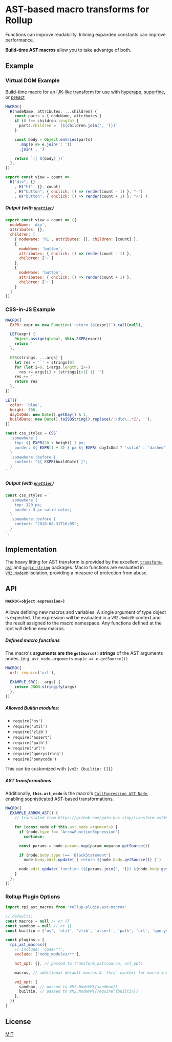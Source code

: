 # AST-based macro transforms for Rollup

Functions can improve readability.
Inlining expanded constants can improve performance.

**Build-time AST macros** allow you to take advantge of both.

## Example

### Virtual DOM Example
Build-time macro for an [IJK-like transform][ijk] for use with [hyperapp][], [superfine][], or [preact][]

```javascript
MACRO({
  H(nodeName, attributes, ...children) {
    const parts = { nodeName, attributes }
    if (0 !== children.length) {
      parts.children = `[${children.join(', ')}]`
    }

    const body = Object.entries(parts)
      .map(e => e.join(': '))
      .join(', ')

    return `({ ${body} })`
  },
})

export const view = count =>
  H("div", {}
    , H("h1", {}, count)
    , H("button", { onclick: () => render(count - 1) }, "-")
    , H("button", { onclick: () => render(count + 1) }, "+") )
```


##### Output (with [`prettier`][])

```javascript
export const view = count => ({
  nodeName: 'div',
  attributes: {},
  children: [
    { nodeName: 'h1', attributes: {}, children: [count] },
    {
      nodeName: 'button',
      attributes: { onclick: () => render(count - 1) },
      children: ['-']
    },
    {
      nodeName: 'button',
      attributes: { onclick: () => render(count + 1) },
      children: ['+']
    }
  ]
})
```

### CSS-in-JS Example

```javascript
MACRO({
  EXPR: expr => new Function(`return (${expr})`).call(null),

  LET(expr) {
    Object.assign(global, this.EXPR(expr))
    return ''
  },

  CSS(strings, ...args) {
    let res = '`' + strings[0]
    for (let i=0; i<args.length; i++)
      res += args[i] + (strings[i+1] || '')
    res += '`'
    return res
  },
})

LET({
  color: 'blue',
  height: 100,
  dayIsOdd: new Date().getDay() & 1,
  buildDate: new Date().toISOString().replace(/:\d\d\..*Z/, ''),
})

const css_styles = CSS`
  .somewhere {
    top: ${ EXPR(20 + height) } px;
    border: ${ EXPR(1 + 2) } px ${ EXPR( dayIsOdd ? 'solid' : 'dashed' ) } ${color};
  }
  .somewhere::before {
    content: "${ EXPR(buildDate) }";
  }
`
```

##### Output (with [`prettier`][])

```javascript
const css_styles = `
  .somewhere {
    top: 120 px;
    border: 3 px solid color;
  }
  .somewhere::before {
    content: "2018-08-31T16:05";
  }
`;
```

## Implementation

The heavy lifting for AST transform is provided by the excellent [`transform-ast`][] and [`magic-string`][] packages.
Macro functions are evaluated in [`VM2.NodeVM`][] isolation, providing a measure of protection from abuse.

## API

#### `MACRO(«object expression»)`

Allows defining new macros and variables. A single argument of type object is expected.
The expression will be evaluated in a `VM2.NodeVM` context and the result assigned to
the macro namespace. Any functions defined at the root will define new macros.

##### Defined macro functions

The macro's **arguments are the `getSource()` strings** of the AST arguments nodes.
(e.g. `ast_node.arguments.map(e => e.getSource())`

```javascript
MACRO({
  url: require('url'),

  EXAMPLE_SRC(...args) {
    return JSON.stringify(args)
  },
})
```

##### Allowed Builtin modules:

- `require('os')`
- `require('util')`
- `require('zlib')`
- `require('assert')`
- `require('path')`
- `require('url')`
- `require('querystring')`
- `require('punycode')`

This can be customized with `{vm2: {builtin: []}}`


##### AST transformations

Additionally, **`this.ast_node`** is the macro's [`CallExpression AST Node`](https://github.com/goto-bus-stop/transform-ast#nodes),
enabling sophisticated AST-based transformations.

```javascript
MACRO({
  EXAMPLE_ARROW_AST() {
    // translated from https://github.com/goto-bus-stop/transform-ast#example

    for (const node of this.ast_node.arguments) {
      if (node.type !== 'ArrowFunctionExpression')
        continue;

      const params = node.params.map(param =>param.getSource())

      if (node.body.type !== 'BlockStatement')
        node.body.edit.update(`{ return ${node.body.getSource()} }`)

      node.edit.update(`function (${params.join(', ')}) ${node.body.getSource()}`)
    }
  },
})
```

### Rollup Plugin Options

```javascript
import rpi_ast_macros from 'rollup-plugin-ast-macros'

// defaults:
const macros = null // or {}
const sandbox = null // or {}
const builtin = ['os', 'util', 'zlib', 'assert', 'path', 'url', 'querystring', 'punycode']

const plugins = [
  rpi_ast_macros({
    // include: 'code/**',
    exclude: ['node_modules/**'],

    ast_opt: {}, // passed to transform_ast(source, ast_opt)

    macros, // additional default macros & `this` context for macro invocation

    vm2_opt: {
      sandbox, // passed to VM2.NodeVM({sandbox})
      builtin, // passed to VM2.NodeVM({require:{builtin})
    },
  })
]
```


## License

[MIT](LICENSE)


  [`transform-ast`]: https://github.com/goto-bus-stop/transform-ast#readme
  [`magic-string`]: https://github.com/rich-harris/magic-string
  [`VM2.NodeVM`]: https://github.com/patriksimek/vm2#nodevm
  [`prettier`]: https://www.npmjs.com/package/prettier

  [ijk]: https://www.npmjs.com/package/ijk
  [hyperapp]: https://www.npmjs.com/package/hyperapp
  [superfine]: https://www.npmjs.com/package/superfine
  [preact]: https://www.npmjs.com/package/preact
